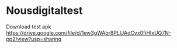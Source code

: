 # Nousdigitaltest
Download test apk
https://drive.google.com/file/d/1ew3gWAbr8PLIJAdCvx0fiHIxUQ7N-pp2/view?usp=sharing
